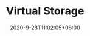 ---
title: "Virtual Storage"
date: 2020-9-28T11:02:05+06:00
icon: "ti-package" 
description: "Cras at dolor eget urna varius faucibus tempus in elit dolor sit amet."
type : "docs"
---
